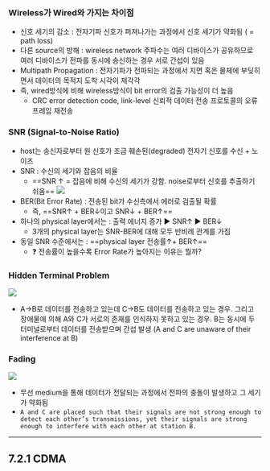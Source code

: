 ### Wireless가 Wired와 가지는 차이점
- 신호 세기의 감소 : 전자기파 신호가 퍼져나가는 과정에서 신호 세기가 약화됨 ( = path loss)
- 다른 source의 방해 : wireless network 주파수는 여러 디바이스가 공유하므로 여러 디바이스가 전파를 동시에 송신하는 경우 서로 간섭이 있음
- Multipath Propagation : 전자기파가 전파되는 과정에서 지면 혹은 물체에 부딪히면서 데이터의 목적지 도착 시각이 제각각
- 즉, wired방식에 비해 wireless방식이 bit error의 검출 가능성이 더 높음
	- CRC error detection code, link-level 신뢰적 데이터 전송 프로토콜의 오류 프레임 재전송
### SNR (Signal-to-Noise Ratio)
- host는 송신자로부터 원 신호가 조금 훼손된(degraded) 전자기 신호를 수신 + 노이즈
- SNR : 수신의 세기와 잡음의 비율
	- ==SNR ↑ = 잡음에 비해 수신의 세기가 강함. noise로부터 신호를 추출하기 쉬움==
![](https://i.imgur.com/hNlgIr9.png)
- BER(Bit Error Rate) : 전송된 bit가 수신측에서 에러로 검출될 확률
	- 즉, ==SNR↑ + BER↓이고 SNR↓ + BER↑==
- 하나의 physical layer에서는 : 출력 에너지 증가 ▶ SNR↑ ▶ BER↓
	- 3개의 physical layer는 SNR-BER에 대해 모두 반비례 관계를 가짐
- 동일 SNR 수준에서는 : ==physical layer 전송률↑+ BER↑==
	- ❓ 전송률이 높을수록 Error Rate가 높아지는 이유는 뭘까?

### Hidden Terminal Problem
![](https://i.imgur.com/GtFY4CI.png)
- A->B로 데이터를 전송하고 있는데 C->B도 데이터를 전송하고 있는 경우. 그리고 장애물에 의해 A와 C가 서로의 존재를 인식하지 못하고 있는 경우. B는 동시에 두 터미널로부터 데이터를 전송받으며 간섭 발생 (A and C are unaware of their interference at B)

### Fading
![](https://i.imgur.com/j5nn6aU.png)
- 무선 medium을 통해 데이터가 전달되는 과정에서 전파의 충돌이 발생하고 그 세기가 약화됨
- `A and C are placed such that their signals are not strong enough to detect each other’s transmissions, yet their signals are strong enough to interfere with each other at station B.`


---


## 7.2.1 CDMA

